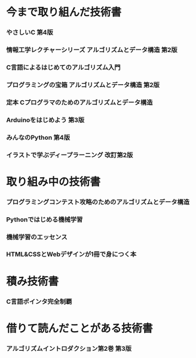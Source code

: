 # 今まで取り組んだ技術書
### やさしいC 第4版
### 情報工学レクチャーシリーズ アルゴリズムとデータ構造 第2版
### C言語によるはじめてのアルゴリズム入門
### プログラミングの宝箱 アルゴリズムとデータ構造 第2版
### 定本 Cプログラマのためのアルゴリズムとデータ構造
### Arduinoをはじめよう 第3版
### みんなのPython 第4版
### イラストで学ぶディープラーニング 改訂第2版

# 取り組み中の技術書
### プログラミングコンテスト攻略のためのアルゴリズムとデータ構造
### Pythonではじめる機械学習
### 機械学習のエッセンス
### HTML&CSSとWebデザインが1冊で身につく本

# 積み技術書
### C言語ポインタ完全制覇

# 借りて読んだことがある技術書
### アルゴリズムイントロダクション第2巻 第3版